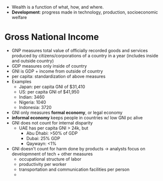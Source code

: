 - Wealth is a function of what, how, and where.
- **Development**: progress made in technology, production, socioeconomic welfare

# Gross National Income

- GNP measures total value of officially recorded goods and services produced by citizens/corporations of a country in a year (includes inside and outside country)
- GDP measures only inside of country
- GNI is GDP + income from outside of country
- per capita: standardization of above measures
- Examples
	- Japan: per capita GNI of $31,410
	- US: per capita GNI of $41,950
	- Indian: 3460
	- Nigeria: 1040
	- Indonesia: 3720
- GNI only measures **formal economy**, or legal economy
- **informal economy** keeps people in countries w/ low GNI pc alive
- GNI does not count for internal disparity
	- UAE has per capita GNI > 24k, but
		- Abu Dhabi: >50% of GDP
		- Dubai: 25% GDP
		- Qaywayn: <1%
- GNI doesn't count for harm done by products -> analysts focus on developmnent of tech + other measures
	- occupational structure of labor
	- productivity per worker
	- transportation and communication facilities per person
	- 

